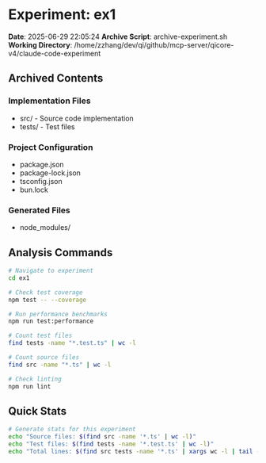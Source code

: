 # Experiment: ex1

**Date**: 2025-06-29 22:05:24
**Archive Script**: archive-experiment.sh
**Working Directory**: /home/zzhang/dev/qi/github/mcp-server/qicore-v4/claude-code-experiment

## Archived Contents

### Implementation Files
- src/ - Source code implementation
- tests/ - Test files

### Project Configuration
- package.json
- package-lock.json
- tsconfig.json
- bun.lock

### Generated Files
- node_modules/

## Analysis Commands

```bash
# Navigate to experiment
cd ex1

# Check test coverage
npm test -- --coverage

# Run performance benchmarks  
npm run test:performance

# Count test files
find tests -name "*.test.ts" | wc -l

# Count source files
find src -name "*.ts" | wc -l

# Check linting
npm run lint
```

## Quick Stats

```bash
# Generate stats for this experiment
echo "Source files: $(find src -name '*.ts' | wc -l)"
echo "Test files: $(find tests -name '*.test.ts' | wc -l)"
echo "Total lines: $(find src tests -name '*.ts' | xargs wc -l | tail -1)"
```
